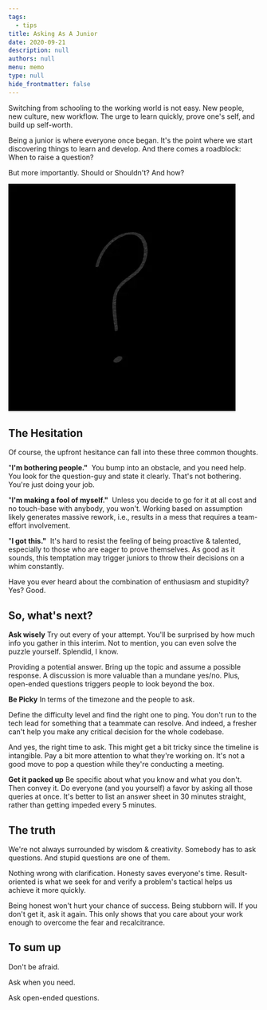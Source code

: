 ```yaml
---
tags: 
  - tips
title: Asking As A Junior
date: 2020-09-21
description: null
authors: null
menu: memo
type: null
hide_frontmatter: false
---
```


Switching from schooling to the working world is not easy. New people, new culture, new workflow. The urge to learn quickly, prove one's self, and build up self-worth.

Being a junior is where everyone once began. It's the point where we start discovering things to learn and develop. And there comes a roadblock: When to raise a question?

But more importantly. Should or Shouldn't? And how?

![](assets/asking-as-a-junior_e04f198b4f3729cac86ed127717fd1b6_md5.webp)

## The Hesitation
Of course, the upfront hesitance can fall into these three common thoughts.

"**I'm bothering people."** 
You bump into an obstacle, and you need help. You look for the question-guy and state it clearly. That's not bothering. You're just doing your job.

"**I'm making a fool of myself."** 
Unless you decide to go for it at all cost and no touch-base with anybody, you won't. Working based on assumption likely generates massive rework, i.e., results in a mess that requires a team-effort involvement.

"**I got this."** 
It's hard to resist the feeling of being proactive & talented, especially to those who are eager to prove themselves. As good as it sounds, this temptation may trigger juniors to throw their decisions on a whim constantly.

Have you ever heard about the combination of enthusiasm and stupidity? Yes? Good.

## So, what's next?
**Ask wisely**
Try out every of your attempt. You'll be surprised by how much info you gather in this interim. Not to mention, you can even solve the puzzle yourself. Splendid, I know. 

Providing a potential answer. Bring up the topic and assume a possible response. A discussion is more valuable than a mundane yes/no. Plus, open-ended questions triggers people to look beyond the box. 

**Be Picky**
In terms of the timezone and the people to ask.

Define the difficulty level and find the right one to ping. You don't run to the tech lead for something that a teammate can resolve. And indeed, a fresher can't help you make any critical decision for the whole codebase.

And yes, the right time to ask. This might get a bit tricky since the timeline is intangible. Pay a bit more attention to what they're working on. It's not a good move to pop a question while they're conducting a meeting.

**Get it packed up**
Be specific about what you know and what you don't. Then convey it. Do everyone (and you yourself) a favor by asking all those queries at once. It's better to list an answer sheet in 30 minutes straight, rather than getting impeded every 5 minutes.

## The truth
We're not always surrounded by wisdom & creativity. Somebody has to ask questions. And stupid questions are one of them.

Nothing wrong with clarification. Honesty saves everyone's time. Result-oriented is what we seek for and verify a problem's tactical helps us achieve it more quickly.

Being honest won't hurt your chance of success. Being stubborn will. If you don't get it, ask it again. This only shows that you care about your work enough to overcome the fear and recalcitrance.

## To sum up
Don't be afraid.

Ask when you need.

Ask open-ended questions.

